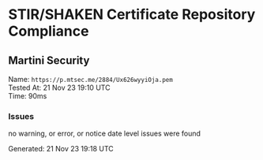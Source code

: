 # STIR/SHAKEN Certificate Repository Compliance

## Martini Security

Name: `https://p.mtsec.me/2884/Ux626wyyiOja.pem`\
Tested At: 21 Nov 23 19:10 UTC\
Time: 90ms

### Issues

no warning, or error, or notice date level issues were found

Generated: 21 Nov 23 19:18 UTC